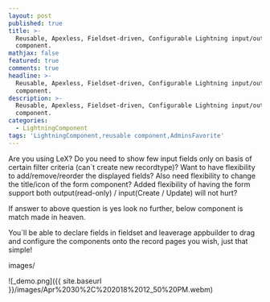 ```yaml
---
layout: post
published: true
title: >-
  Reusable, Apexless, Fieldset-driven, Configurable Lightning input/output form
  component.
mathjax: false
featured: true
comments: true
headline: >-
  Reusable, Apexless, Fieldset-driven, Configurable Lightning input/output form
  component.
description: >-
  Reusable, Apexless, Fieldset-driven, Configurable Lightning input/output form
  component.
categories:
  - LightningComponent
tags: 'LightningComponent,reusable component,AdminsFavorite'
---
```


Are you using LeX?
Do you need to show few input fields only on basis of certain filter criteria (can`t create new recordtype)?
Want to  have flexibility to add/remove/reorder the displayed fields?
Also need flexibility to change the title/icon of the form component?
Added flexibility of having the form support both output(read-only) / input(Create / Update) will not hurt?

If answer to above question is yes look no further, below component is match made in heaven.

You`ll be able to declare fields in fieldset and leaverage appbuilder to drag and configure the components onto the record pages you wish, just that simple!

images/



![_demo.png]({{ site.baseurl }}/images/Apr%2030%2C%202018%2012_50%20PM.webm)


```

```
